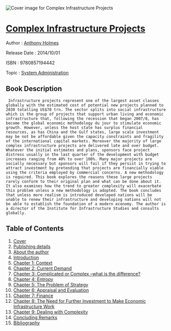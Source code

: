 ![Cover image for Complex Infrastructure Projects](https://imgdetail.ebookreading.net/cover/cover/system_admin/EB9780857194442.jpg)

[Complex Infrastructure Projects](https://ebookreading.net/view/book/Complex+Infrastructure+Projects-EB9780857194442_1.html "Complex Infrastructure Projects")
====================================================================================================================

Author : [Anthony Holmes](https://ebookreading.net/search/author/Anthony+Holmes)

Release Date : 2014/10/01

ISBN : 9780857194442

Topic : [System Administration](https://ebookreading.net/search/category/system-administration)

Book Description
-----------------

     Infrastructure projects represent one of the largest asset classes globally with the estimated cost of potential new projects planned to 2030 totalling US$70 trn. The sector splits into social infrastructure which is the group of projects that support urban living and economic infrastructure that, following the recession that began 2007/8, has become the global economic methodology du jour to stimulate economic growth. However, unless the host state has surplus financial resources, as has China and the Gulf states, large scale investment may be not be affordable given the capacity constraints and fragility of the international capital markets. Moreover the majority of large complex infrastructure projects are delivered late and over budget. Whatever the initial estimates and plans, sponsors face project distress usually in the last quarter of the development with budget increases ranging from 40% to over 100%. Many major projects are socially necessary but sponsors will fail if they persist in trying to attract investment by pretending that projects are financially viable using the criteria employed by commercial concerns. A new methodology is required. This book explores the reasons these large projects rarely conform to their original plan and what can be done about it. It also examines how the trend to greater complexity will exacerbate this problem unless a new methodology is adopted. The book concludes that unless more realism is introduced developed nations will be unable to renew their infrastructure and developing nations will not be able to establish the foundation of a modern economy. The author is a director of the Institute for Infrastructure Studies and consults globally.                 
Table of Contents
-----------------

1. [Cover](https://ebookreading.net/view/book/Complex+Infrastructure+Projects-EB9780857194442_1.html)
1. [Publishing details](https://ebookreading.net/view/book/Complex+Infrastructure+Projects-EB9780857194442_2.html)
1. [About the author](https://ebookreading.net/view/book/Complex+Infrastructure+Projects-EB9780857194442_3.html)
1. [Introduction](https://ebookreading.net/view/book/Complex+Infrastructure+Projects-EB9780857194442_4.html)
1. [Chapter 1: Context](https://ebookreading.net/view/book/Complex+Infrastructure+Projects-EB9780857194442_5.html)
1. [Chapter 2: Current Demand](https://ebookreading.net/view/book/Complex+Infrastructure+Projects-EB9780857194442_6.html)
1. [Chapter 3: Complicated or Complex –what is the difference?](https://ebookreading.net/view/book/Complex+Infrastructure+Projects-EB9780857194442_7.html)
1. [Chapter 4: Entropy](https://ebookreading.net/view/book/Complex+Infrastructure+Projects-EB9780857194442_8.html)
1. [Chapter 5: The Problem of Strategy](https://ebookreading.net/view/book/Complex+Infrastructure+Projects-EB9780857194442_9.html)
1. [Chapter 6: Appraisal and Evaluation](https://ebookreading.net/view/book/Complex+Infrastructure+Projects-EB9780857194442_10.html)
1. [Chapter 7: Finance](https://ebookreading.net/view/book/Complex+Infrastructure+Projects-EB9780857194442_11.html)
1. [Chapter 8: The Need for Further Investment to Make Economic Infrastructure Work](https://ebookreading.net/view/book/Complex+Infrastructure+Projects-EB9780857194442_12.html)
1. [Chapter 9: Dealing with Complexity](https://ebookreading.net/view/book/Complex+Infrastructure+Projects-EB9780857194442_13.html)
1. [Concluding Remarks](https://ebookreading.net/view/book/Complex+Infrastructure+Projects-EB9780857194442_14.html)
1. [Bibliography](https://ebookreading.net/view/book/Complex+Infrastructure+Projects-EB9780857194442_15.html)
